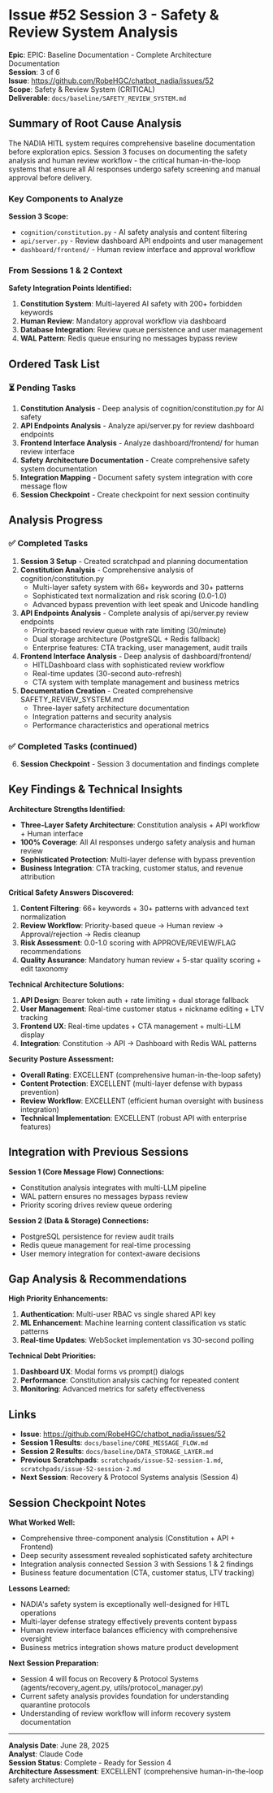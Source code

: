 # Issue #52 Session 3 - Safety & Review System Analysis

**Epic**: EPIC: Baseline Documentation - Complete Architecture Documentation  
**Session**: 3 of 6  
**Issue**: https://github.com/RobeHGC/chatbot_nadia/issues/52  
**Scope**: Safety & Review System (CRITICAL)  
**Deliverable**: `docs/baseline/SAFETY_REVIEW_SYSTEM.md`

## Summary of Root Cause Analysis

The NADIA HITL system requires comprehensive baseline documentation before exploration epics. Session 3 focuses on documenting the safety analysis and human review workflow - the critical human-in-the-loop systems that ensure all AI responses undergo safety screening and manual approval before delivery.

### Key Components to Analyze

**Session 3 Scope:**
- `cognition/constitution.py` - AI safety analysis and content filtering
- `api/server.py` - Review dashboard API endpoints and user management
- `dashboard/frontend/` - Human review interface and approval workflow

### From Sessions 1 & 2 Context

**Safety Integration Points Identified:**
1. **Constitution System**: Multi-layered AI safety with 200+ forbidden keywords
2. **Human Review**: Mandatory approval workflow via dashboard
3. **Database Integration**: Review queue persistence and user management
4. **WAL Pattern**: Redis queue ensuring no messages bypass review

## Ordered Task List

### ⏳ Pending Tasks

1. **Constitution Analysis** - Deep analysis of cognition/constitution.py for AI safety
2. **API Endpoints Analysis** - Analyze api/server.py for review dashboard endpoints
3. **Frontend Interface Analysis** - Analyze dashboard/frontend/ for human review interface
4. **Safety Architecture Documentation** - Create comprehensive safety system documentation
5. **Integration Mapping** - Document safety system integration with core message flow
6. **Session Checkpoint** - Create checkpoint for next session continuity

## Analysis Progress

### ✅ Completed Tasks

1. **Session 3 Setup** - Created scratchpad and planning documentation
2. **Constitution Analysis** - Comprehensive analysis of cognition/constitution.py
   - Multi-layer safety system with 66+ keywords and 30+ patterns
   - Sophisticated text normalization and risk scoring (0.0-1.0)
   - Advanced bypass prevention with leet speak and Unicode handling
3. **API Endpoints Analysis** - Complete analysis of api/server.py review endpoints
   - Priority-based review queue with rate limiting (30/minute)
   - Dual storage architecture (PostgreSQL + Redis fallback)
   - Enterprise features: CTA tracking, user management, audit trails
4. **Frontend Interface Analysis** - Deep analysis of dashboard/frontend/
   - HITLDashboard class with sophisticated review workflow
   - Real-time updates (30-second auto-refresh)
   - CTA system with template management and business metrics
5. **Documentation Creation** - Created comprehensive SAFETY_REVIEW_SYSTEM.md
   - Three-layer safety architecture documentation
   - Integration patterns and security analysis
   - Performance characteristics and operational metrics

### ✅ Completed Tasks (continued)

6. **Session Checkpoint** - Session 3 documentation and findings complete

## Key Findings & Technical Insights

**Architecture Strengths Identified:**
- **Three-Layer Safety Architecture**: Constitution analysis + API workflow + Human interface
- **100% Coverage**: All AI responses undergo safety analysis and human review
- **Sophisticated Protection**: Multi-layer defense with bypass prevention
- **Business Integration**: CTA tracking, customer status, and revenue attribution

**Critical Safety Answers Discovered:**
1. **Content Filtering**: 66+ keywords + 30+ patterns with advanced text normalization
2. **Review Workflow**: Priority-based queue → Human review → Approval/rejection → Redis cleanup
3. **Risk Assessment**: 0.0-1.0 scoring with APPROVE/REVIEW/FLAG recommendations
4. **Quality Assurance**: Mandatory human review + 5-star quality scoring + edit taxonomy

**Technical Architecture Solutions:**
1. **API Design**: Bearer token auth + rate limiting + dual storage fallback
2. **User Management**: Real-time customer status + nickname editing + LTV tracking
3. **Frontend UX**: Real-time updates + CTA management + multi-LLM display
4. **Integration**: Constitution → API → Dashboard with Redis WAL patterns

**Security Posture Assessment:**
- **Overall Rating**: EXCELLENT (comprehensive human-in-the-loop safety)
- **Content Protection**: EXCELLENT (multi-layer defense with bypass prevention)
- **Review Workflow**: EXCELLENT (efficient human oversight with business integration)
- **Technical Implementation**: EXCELLENT (robust API with enterprise features)

## Integration with Previous Sessions

**Session 1 (Core Message Flow) Connections:**
- Constitution analysis integrates with multi-LLM pipeline
- WAL pattern ensures no messages bypass review
- Priority scoring drives review queue ordering

**Session 2 (Data & Storage) Connections:**
- PostgreSQL persistence for review audit trails
- Redis queue management for real-time processing
- User memory integration for context-aware decisions

## Gap Analysis & Recommendations

**High Priority Enhancements:**
1. **Authentication**: Multi-user RBAC vs single shared API key
2. **ML Enhancement**: Machine learning content classification vs static patterns
3. **Real-time Updates**: WebSocket implementation vs 30-second polling

**Technical Debt Priorities:**
1. **Dashboard UX**: Modal forms vs prompt() dialogs
2. **Performance**: Constitution analysis caching for repeated content
3. **Monitoring**: Advanced metrics for safety effectiveness

## Links

- **Issue**: https://github.com/RobeHGC/chatbot_nadia/issues/52
- **Session 1 Results**: `docs/baseline/CORE_MESSAGE_FLOW.md`
- **Session 2 Results**: `docs/baseline/DATA_STORAGE_LAYER.md`
- **Previous Scratchpads**: `scratchpads/issue-52-session-1.md`, `scratchpads/issue-52-session-2.md`
- **Next Session**: Recovery & Protocol Systems analysis (Session 4)

## Session Checkpoint Notes

**What Worked Well:**
- Comprehensive three-component analysis (Constitution + API + Frontend)
- Deep security assessment revealed sophisticated safety architecture
- Integration analysis connected Session 3 with Sessions 1 & 2 findings
- Business feature documentation (CTA, customer status, LTV tracking)

**Lessons Learned:**
- NADIA's safety system is exceptionally well-designed for HITL operations
- Multi-layer defense strategy effectively prevents content bypass
- Human review interface balances efficiency with comprehensive oversight
- Business metrics integration shows mature product development

**Next Session Preparation:**
- Session 4 will focus on Recovery & Protocol Systems (agents/recovery_agent.py, utils/protocol_manager.py)
- Current safety analysis provides foundation for understanding quarantine protocols
- Understanding of review workflow will inform recovery system documentation

---

**Analysis Date**: June 28, 2025  
**Analyst**: Claude Code  
**Session Status**: Complete - Ready for Session 4  
**Architecture Assessment**: EXCELLENT (comprehensive human-in-the-loop safety architecture)